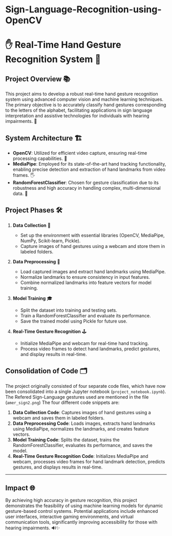 # Sign-Language-Recognition-using-OpenCV
# ✋ Real-Time Hand Gesture Recognition System 🤖

## Project Overview 📚

This project aims to develop a robust real-time hand gesture recognition system using advanced computer vision and machine learning techniques. The primary objective is to accurately classify hand gestures corresponding to the letters of the alphabet, facilitating applications in sign language interpretation and assistive technologies for individuals with hearing impairments. 🌟

## System Architecture 🏗️

- **OpenCV**: Utilized for efficient video capture, ensuring real-time processing capabilities. 🎥
- **MediaPipe**: Employed for its state-of-the-art hand tracking functionality, enabling precise detection and extraction of hand landmarks from video frames. 🖐️
- **RandomForestClassifier**: Chosen for gesture classification due to its robustness and high accuracy in handling complex, multi-dimensional data. 🌲

## Project Phases 🛠️

1. **Data Collection** 📸
   - Set up the environment with essential libraries (OpenCV, MediaPipe, NumPy, Scikit-learn, Pickle).
   - Capture images of hand gestures using a webcam and store them in labeled folders.

2. **Data Preprocessing** 🔄
   - Load captured images and extract hand landmarks using MediaPipe.
   - Normalize landmarks to ensure consistency in input features.
   - Combine normalized landmarks into feature vectors for model training.

3. **Model Training** 🎓
   - Split the dataset into training and testing sets.
   - Train a RandomForestClassifier and evaluate its performance.
   - Save the trained model using Pickle for future use.

4. **Real-Time Gesture Recognition** 🕹️
   - Initialize MediaPipe and webcam for real-time hand tracking.
   - Process video frames to detect hand landmarks, predict gestures, and display results in real-time.

## Consolidation of Code 🗂️

The project originally consisted of four separate code files, which have now been consolidated into a single Jupyter notebook (`project_notebook.ipynb`). The Refered Sign-Language gestures used are mentioned in the file (`amer_sign2.png`) The four different code snippets are:

1. **Data Collection Code**: Captures images of hand gestures using a webcam and saves them in labeled folders.
2. **Data Preprocessing Code**: Loads images, extracts hand landmarks using MediaPipe, normalizes the landmarks, and creates feature vectors.
3. **Model Training Code**: Splits the dataset, trains the RandomForestClassifier, evaluates its performance, and saves the model.
4. **Real-Time Gesture Recognition Code**: Initializes MediaPipe and webcam, processes video frames for hand landmark detection, predicts gestures, and displays results in real-time.
---
## Impact 🌐

By achieving high accuracy in gesture recognition, this project demonstrates the feasibility of using machine learning models for dynamic gesture-based control systems. Potential applications include enhanced user interfaces, interactive gaming environments, and virtual communication tools, significantly improving accessibility for those with hearing impairments. 🔊✨

